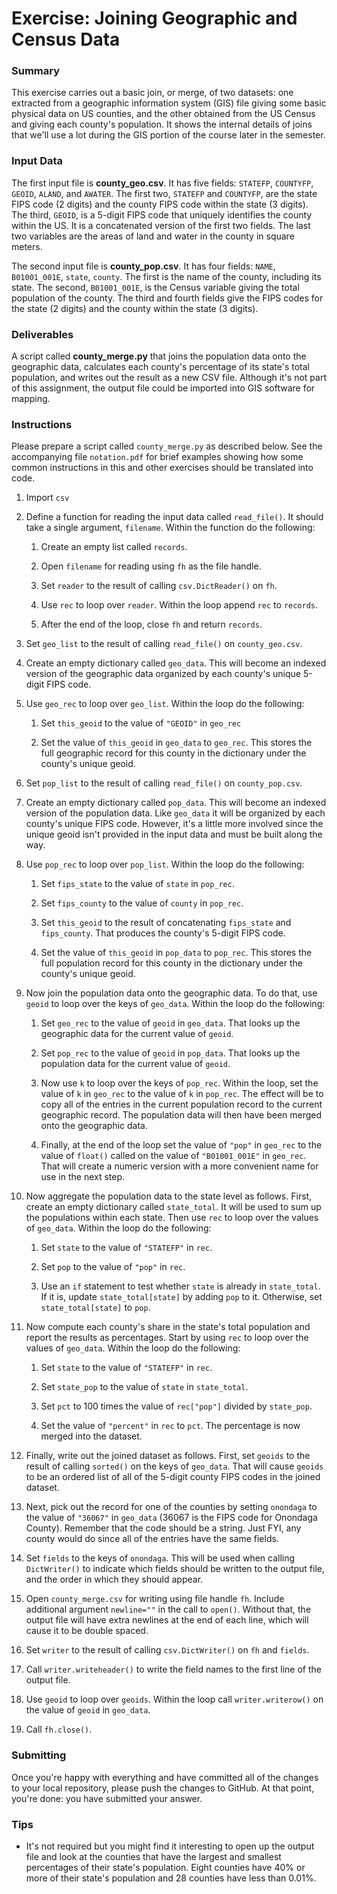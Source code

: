 # Exercise: Joining Geographic and Census Data

### Summary

This exercise carries out a basic join, or merge, of two datasets: one extracted from a geographic information system (GIS) file giving some basic physical data on US counties, and the other obtained from the US Census and giving each county's population. It shows the internal details of joins that we'll use a lot during the GIS portion of the course later in the semester.

### Input Data

The first input file is **county_geo.csv**. It has five fields: `STATEFP`, `COUNTYFP`, `GEOID`, `ALAND`, and `AWATER`. The first two, `STATEFP` and `COUNTYFP`, are the state FIPS code (2 digits) and the county FIPS code within the state (3 digits). The third, `GEOID`, is a 5-digit FIPS code that uniquely identifies the county within the US. It is a concatenated version of the first two fields. The last two variables are the areas of land and water in the county in square meters.

The second input file is **county_pop.csv**. It has four fields: `NAME`, `B01001_001E`, `state`, `county`. The first is the name of the county, including its state. The second, `B01001_001E`, is the Census variable giving the total population of the county. The third and fourth fields give the FIPS codes for the state (2 digits) and the county within the state (3 digits).

### Deliverables

A script called **county_merge.py** that joins the population data onto the geographic data, calculates each county's percentage of its state's total population, and writes out the result as a new CSV file. Although it's not part of this assignment, the output file could be imported into GIS software for mapping.

### Instructions

Please prepare a script called `county_merge.py` as described below. See the accompanying file `notation.pdf` for brief examples showing how some common instructions in this and other exercises should be translated into code.

1. Import `csv`

1. Define a function for reading the input data called `read_file()`. It should take a single argument, `filename`. Within the function do the following:

   1. Create an empty list called `records`.

   1. Open `filename` for reading using `fh` as the file handle.

   1. Set `reader` to the result of calling `csv.DictReader()` on `fh`.

   1. Use `rec` to loop over `reader`. Within the loop append `rec` to `records`.

   1. After the end of the loop, close `fh` and return `records`.

1. Set `geo_list` to the result of calling `read_file()` on `county_geo.csv`.

1. Create an empty dictionary called `geo_data`. This will become an indexed version of the geographic data organized by each county's unique 5-digit FIPS code.

1. Use `geo_rec` to loop over `geo_list`. Within the loop do the following:

   1. Set `this_geoid` to the value of `"GEOID"` in `geo_rec`

   1. Set the value of `this_geoid` in `geo_data` to `geo_rec`. This stores the full geographic record for this county in the dictionary under the county's unique geoid.

1. Set `pop_list` to the result of calling `read_file()` on `county_pop.csv`.

1. Create an empty dictionary called `pop_data`. This will become an indexed version of the population data. Like `geo_data` it will be organized by each county's unique FIPS code. However, it's a little more involved since the unique geoid isn't provided in the input data and must be built along the way.

1. Use `pop_rec` to loop over `pop_list`. Within the loop do the following:

   1. Set `fips_state` to the value of `state` in `pop_rec`.

   1. Set `fips_county` to the value of `county` in `pop_rec`.

   1. Set `this_geoid` to the result of concatenating `fips_state` and `fips_county`. That produces the county's 5-digit FIPS code.

   1. Set the value of `this_geoid` in `pop_data` to `pop_rec`. This stores the full population record for this county in the dictionary under the county's unique geoid.

1. Now join the population data onto the geographic data. To do that, use `geoid` to loop over the keys of `geo_data`. Within the loop do the following:

   1. Set `geo_rec` to the value of `geoid` in `geo_data`. That looks up the geographic data for the current value of `geoid`.

   1. Set `pop_rec` to the value of `geoid` in `pop_data`. That looks up the population data for the current value of `geoid`.

   1. Now use `k` to loop over the keys of `pop_rec`. Within the loop, set the value of `k` in `geo_rec` to the value of `k` in `pop_rec`. The effect will be to copy all of the entries in the current population record to the current geographic record. The population data will then have been merged onto the geographic data.

   1. Finally, at the end of the loop set the value of `"pop"` in `geo_rec` to the value of `float()` called on the value of `"B01001_001E"` in `geo_rec`. That will create a numeric version with a more convenient name for use in the next step.

1. Now aggregate the population data to the state level as follows. First, create an empty dictionary called `state_total`. It will be used to sum up the populations within each state. Then use `rec` to loop over the values of `geo_data`. Within the loop do the following:

    1. Set `state` to the value of `"STATEFP"` in `rec`.

    1. Set `pop` to the value of `"pop"` in `rec`.

    1. Use an `if` statement to test whether `state` is already in `state_total`. If it is, update `state_total[state]` by adding `pop` to it. Otherwise, set `state_total[state]` to `pop`.

1. Now compute each county's share in the state's total population and report the results as percentages. Start by using `rec` to loop over the values of `geo_data`. Within the loop do the following:

    1. Set `state` to the value of `"STATEFP"` in `rec`.

    1. Set `state_pop` to the value of `state` in `state_total`.

    1. Set `pct` to 100 times the value of `rec["pop"]` divided by `state_pop`.

    1. Set the value of `"percent"` in `rec` to `pct`. The percentage is now merged into the dataset.

1. Finally, write out the joined dataset as follows. First, set `geoids` to the result of calling `sorted()` on the keys of `geo_data`. That will cause `geoids` to be an ordered list of all of the 5-digit county FIPS codes in the joined dataset.

1. Next, pick out the record for one of the counties by setting `onondaga` to the value of `"36067"` in `geo_data` (36067 is the FIPS code for Onondaga County). Remember that the code should be a string. Just FYI, any county would do since all of the entries have the same fields.

1. Set `fields` to the keys of `onondaga`. This will be used when calling `DictWriter()` to indicate which fields should be written to the output file, and the order in which they should appear.

1. Open `county_merge.csv` for writing using file handle `fh`. Include additional argument `newline=""` in the call to `open()`. Without that, the output file will have extra newlines at the end of each line, which will cause it to be double spaced.

1. Set `writer` to the result of calling `csv.DictWriter()` on `fh` and `fields`.

1. Call `writer.writeheader()` to write the field names to the first line of the output file.

1. Use `geoid` to loop over `geoids`. Within the loop call `writer.writerow()` on the value of `geoid` in `geo_data`.

1. Call `fh.close()`.

### Submitting

Once you're happy with everything and have committed all of the changes to your local repository, please push the changes to GitHub. At that point, you're done: you have submitted your answer.

### Tips

+ It's not required but you might find it interesting to open up the output file and look at the counties that have the largest and smallest percentages of their state's population. Eight counties have 40% or more of their state's population and 28 counties have less than 0.01%.
